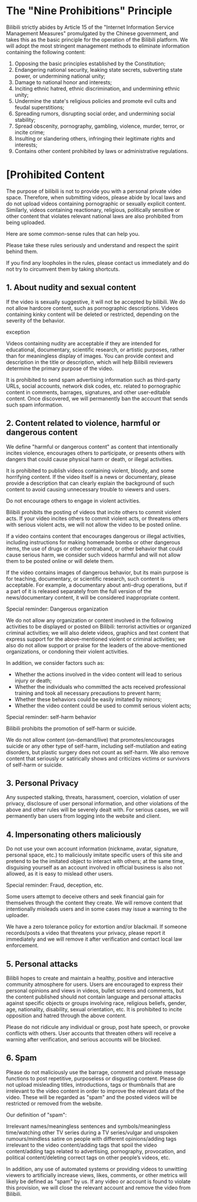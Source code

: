 # The "Nine Prohibitions" Principle

Bilibili strictly abides by Article 15 of the "Internet Information
Service Management Measures" promulgated by the Chinese government, and
takes this as the basic principle for the operation of the Bilibili
platform. We will adopt the most stringent management methods to
eliminate information containing the following content:

1.  Opposing the basic principles established by the Constitution;
2.  Endangering national security, leaking state secrets, subverting
    state power, or undermining national unity;
3.  Damage to national honor and interests;
4.  Inciting ethnic hatred, ethnic discrimination, and undermining
    ethnic unity;
5.  Undermine the state's religious policies and promote evil cults and
    feudal superstitions;
6.  Spreading rumors, disrupting social order, and undermining social
    stability;
7.  Spread obscenity, pornography, gambling, violence, murder, terror,
    or incite crime;
8.  Insulting or slandering others, infringing their legitimate rights
    and interests;
9.  Contains other content prohibited by laws or administrative
    regulations.

# \[Prohibited Content

The purpose of bilibili is not to provide you with a personal private
video space. Therefore, when submitting videos, please abide by local
laws and do not upload videos containing pornographic or sexually
explicit content. Similarly, videos containing reactionary, religious,
politically sensitive or other content that violates relevant national
laws are also prohibited from being uploaded.

Here are some common-sense rules that can help you.

Please take these rules seriously and understand and respect the spirit
behind them.

If you find any loopholes in the rules, please contact us immediately
and do not try to circumvent them by taking shortcuts.

## 1. About nudity and sexual content

If the video is sexually suggestive, it will not be accepted by
bilibili. We do not allow hardcore content, such as pornographic
descriptions. Videos containing kinky content will be deleted or
restricted, depending on the severity of the behavior.

exception

Videos containing nudity are acceptable if they are intended for
educational, documentary, scientific research, or artistic purposes,
rather than for meaningless display of images. You can provide context
and description in the title or description, which will help Bilibili
reviewers determine the primary purpose of the video.

It is prohibited to send spam advertising information such as
third-party URLs, social accounts, network disk codes, etc. related to
pornographic content in comments, barrages, signatures, and other
user-editable content. Once discovered, we will permanently ban the
account that sends such spam information.

## 2. Content related to violence, harmful or dangerous content

We define "harmful or dangerous content" as content that intentionally
incites violence, encourages others to participate, or presents others
with dangers that could cause physical harm or death, or illegal
activities.

It is prohibited to publish videos containing violent, bloody, and some
horrifying content. If the video itself is a news or documentary, please
provide a description that can clearly explain the background of such
content to avoid causing unnecessary trouble to viewers and users.

Do not encourage others to engage in violent activities.

Bilibili prohibits the posting of videos that incite others to commit
violent acts. If your video incites others to commit violent acts, or
threatens others with serious violent acts, we will not allow the video
to be posted online.

If a video contains content that encourages dangerous or illegal
activities, including instructions for making homemade bombs or other
dangerous items, the use of drugs or other contraband, or other behavior
that could cause serious harm, we consider such videos harmful and will
not allow them to be posted online or will delete them.

If the video contains images of dangerous behavior, but its main purpose
is for teaching, documentary, or scientific research, such content is
acceptable. For example, a documentary about anti-drug operations, but
if a part of it is released separately from the full version of the
news/documentary content, it will be considered inappropriate content.

Special reminder: Dangerous organization

We do not allow any organization or content involved in the following
activities to be displayed or posted on Bilibili: terrorist activities
or organized criminal activities; we will also delete videos, graphics
and text content that express support for the above-mentioned violent or
criminal activities; we also do not allow support or praise for the
leaders of the above-mentioned organizations, or condoning their violent
activities.

In addition, we consider factors such as:

- Whether the actions involved in the video content will lead to serious
  injury or death;
- Whether the individuals who committed the acts received professional
  training and took all necessary precautions to prevent harm;
- Whether these behaviors could be easily imitated by minors;
- Whether the video content could be used to commit serious violent
  acts;

Special reminder: self-harm behavior

Bilibili prohibits the promotion of self-harm or suicide.

We do not allow content (on-demand/live) that promotes/encourages
suicide or any other type of self-harm, including self-mutilation and
eating disorders, but plastic surgery does not count as self-harm. We
also remove content that seriously or satirically shows and criticizes
victims or survivors of self-harm or suicide.

## 3. Personal Privacy

Any suspected stalking, threats, harassment, coercion, violation of user
privacy, disclosure of user personal information, and other violations
of the above and other rules will be severely dealt with. For serious
cases, we will permanently ban users from logging into the website and
client.

## 4. Impersonating others maliciously

Do not use your own account information (nickname, avatar, signature,
personal space, etc.) to maliciously imitate specific users of this site
and pretend to be the imitated object to interact with others; at the
same time, disguising yourself as an account involved in official
business is also not allowed, as it is easy to mislead other users.

Special reminder: Fraud, deception, etc.

Some users attempt to deceive others and seek financial gain for
themselves through the content they create. We will remove content that
intentionally misleads users and in some cases may issue a warning to
the uploader.

We have a zero tolerance policy for extortion and/or blackmail. If
someone records/posts a video that threatens your privacy, please report
it immediately and we will remove it after verification and contact
local law enforcement.

## 5. Personal attacks

Bilibli hopes to create and maintain a healthy, positive and interactive
community atmosphere for users. Users are encouraged to express their
personal opinions and views in videos, bullet screens and comments, but
the content published should not contain language and personal attacks
against specific objects or groups involving race, religious beliefs,
gender, age, nationality, disability, sexual orientation, etc. It is
prohibited to incite opposition and hatred through the above content.

Please do not ridicule any individual or group, post hate speech, or
provoke conflicts with others. User accounts that threaten others will
receive a warning after verification, and serious accounts will be
blocked.

## 6. Spam

Please do not maliciously use the barrage, comment and private message
functions to post repetitive, purposeless or disgusting content. Please
do not upload misleading titles, introductions, tags or thumbnails that
are irrelevant to the video content in order to improve the relevant
data of the video. These will be regarded as "spam" and the posted
videos will be restricted or removed from the website.

Our definition of "spam":

Irrelevant names/meaningless sentences and symbols/meaningless
time/watching other TV series during a TV series/vulgar and unspoken
rumours/mindless satire on people with different opinions/adding tags
irrelevant to the video content/adding tags that spoil the video
content/adding tags related to advertising, pornography, provocation,
and political content/deleting correct tags on other people’s videos,
etc.

In addition, any use of automated systems or providing videos to
unwitting viewers to artificially increase views, likes, comments, or
other metrics will likely be defined as "spam" by us. If any video or
account is found to violate this provision, we will close the relevant
account and remove the video from Bilibili.
